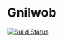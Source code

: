 # Gnilwob

[![Build Status](https://travis-ci.com/xiangyu-sun/Gnilwob.svg?branch=master)](https://travis-ci.com/xiangyu-sun/Gnilwob)